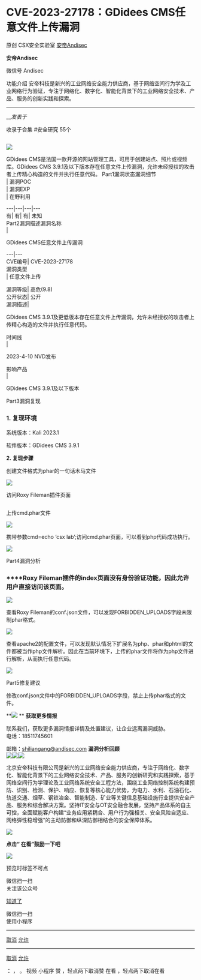 #  CVE-2023-27178：GDidees CMS任意文件上传漏洞

原创 CSX安全实验室  [ 安帝Andisec ](javascript:void\(0\);)

**安帝Andisec** ![]()

微信号 Andisec

功能介绍
安帝科技是新兴的工业网络安全能力供应商，基于网络空间行为学及工业网络行为验证，专注于网络化、数字化、智能化背景下的工业网络安全技术、产品、服务的创新实践和探索。

____

___发表于_

收录于合集 #安全研究 55个

##
**![](https://raw.githubusercontent.com/tuchuang9/tc1/refs/heads/main/public/20230620184350.png)**

GDidees CMS是法国一款开源的网站管理工具，可用于创建站点、照片或视频库。GDidees CMS
3.9.1及以下版本存在任意文件上传漏洞，允许未经授权的攻击者上传精心构造的文件并执行任意代码。 Part1漏洞状态漏洞细节  
| 漏洞POC  
| 漏洞EXP  
| 在野利用  
  
---|---|---|---  
有| 有| 有| 未知  
Part2漏洞描述‍漏洞名称  
|

  GDidees CMS任意文件上传漏洞  
  
---|---  
CVE编号| CVE-2023-27178  
漏洞类型  
|   任意文件上传  
  
漏洞等级| 高危(9.8)  
公开状态| 公开  
漏洞描述|

GDidees CMS 3.9.1及更低版本存在任意文件上传漏洞，允许未经授权的攻击者上传精心构造的文件并执行任意代码。  
  
时间线  
|

2023-4-10 NVD发布  
  
影响产品  
|

GDidees CMS 3.9.1及以下版本  
  
Part3漏洞复现

###  **1\. 复现环境**

系统版本：Kali 2023.1

软件版本：GDidees CMS 3.9.1

 **2\. 复现步骤**

创建文件格式为phar的一句话木马文件

![](https://raw.githubusercontent.com/tuchuang9/tc1/refs/heads/main/public/20230620184358.png)

访问Roxy Fileman插件页面

![]()

上传cmd.phar文件

![](https://raw.githubusercontent.com/tuchuang9/tc1/refs/heads/main/public/20230620184359.png)

携带参数cmd=echo ‘csx lab’;访问cmd.phar页面，可以看到php代码成功执行。

![](https://raw.githubusercontent.com/tuchuang9/tc1/refs/heads/main/public/20230620184400.png)

Part4漏洞分析

###  ****Roxy Fileman插件的index页面没有身份验证功能，因此允许用户直接访问该页面。

![](https://raw.githubusercontent.com/tuchuang9/tc1/refs/heads/main/public/20230620184401.png)

查看Roxy Fileman的conf.json文件，可以发现FORBIDDEN_UPLOADS字段未限制phar格式。

![](https://raw.githubusercontent.com/tuchuang9/tc1/refs/heads/main/public/20230620184402.png)

查看apache2的配置文件，可以发现默认情况下扩展名为php、phar和phtml的文件都被当作php文件解析。因此在当前环境下，上传的phar文件将作为php文件进行解析，从而执行任意代码。

![](https://raw.githubusercontent.com/tuchuang9/tc1/refs/heads/main/public/20230620184403.png)

Part5修复建议

修改conf.json文件中的FORBIDDEN_UPLOADS字段，禁止上传phar格式的文件。

 **![](https://raw.githubusercontent.com/tuchuang9/tc1/refs/heads/main/public/20230620184405.png)
** **获取更多情报**  

联系我们，获取更多漏洞情报详情及处置建议，让企业远离漏洞威胁。  
电话：18511745601

邮箱：shiliangang@andisec.com **漏洞分析回顾**  
![]()[![](https://raw.githubusercontent.com/tuchuang9/tc1/refs/heads/main/public/20230620184406.png)](http://mp.weixin.qq.com/s?__biz=MzU3ODQ4NjA3Mg==&mid=2247543027&idx=1&sn=b11441f45f500fd4ebe3a0f59836e446&chksm=fd76c2a4ca014bb26bdc8bc279141502869dac5b3681565cfe887705dfb812dd182d9ba4f92a&scene=21#wechat_redirect)[![](https://raw.githubusercontent.com/tuchuang9/tc1/refs/heads/main/public/20230620184407.png)](http://mp.weixin.qq.com/s?__biz=MzU3ODQ4NjA3Mg==&mid=2247542786&idx=1&sn=b464a76861667184bd6f352bffa82614&chksm=fd76c255ca014b436e66f1725f27250a44789a9754a58bf851e813f7a51b57da2f238d0c686e&scene=21#wechat_redirect)[![](https://raw.githubusercontent.com/tuchuang9/tc1/refs/heads/main/public/20230620184408.png)](http://mp.weixin.qq.com/s?__biz=MzU3ODQ4NjA3Mg==&mid=2247542562&idx=1&sn=8aed9e90dc298f4686d259e3e4d24d13&chksm=fd76cd75ca0144637e38338ca6954b20155238eb7da7478a6068d973496d23f612bbfe44a096&scene=21#wechat_redirect)[![]()](http://mp.weixin.qq.com/s?__biz=MzU3ODQ4NjA3Mg==&mid=2247541957&idx=1&sn=abf6411a10db72df36604e0223bc279e&chksm=fd76ce92ca0147848ad2f0f1555e34b94da43d64acb929e8fc40229d62eb09e71952de77ed6d&scene=21#wechat_redirect)  

北京安帝科技有限公司是新兴的工业网络安全能力供应商，专注于网络化、数字化、智能化背景下的工业网络安全技术、产品、服务的创新研究和实践探索，基于网络空间行为学理论及工业网络系统安全工程方法，围绕工业网络控制系统构建预防、识别、检测、保护、响应、恢复等核心能力优势，为电力、水利、石油石化、轨道交通、烟草、钢铁冶金、智能制造、矿业等关键信息基础设施行业提供安全产品、服务和综合解决方案。坚持IT安全与OT安全融合发展，坚持产品体系的自主可控，全面赋能客户构建“业务应用紧耦合、用户行为强相关、安全风险自适应、网络弹性稳增强”的主动防御和纵深防御相结合的安全保障体系。

![](https://raw.githubusercontent.com/tuchuang9/tc1/refs/heads/main/public/20230620184409.png)

 **点击“ 在看”鼓励一下吧**

**![](https://raw.githubusercontent.com/tuchuang9/tc1/refs/heads/main/public/20230620184411.png)**

预览时标签不可点

微信扫一扫  
关注该公众号

[知道了](javascript:;)

微信扫一扫  
使用小程序

****

[取消](javascript:void\(0\);) [允许](javascript:void\(0\);)

****

[取消](javascript:void\(0\);) [允许](javascript:void\(0\);)

： ， 。   视频 小程序 赞 ，轻点两下取消赞 在看 ，轻点两下取消在看

